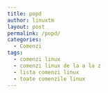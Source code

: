 ```yaml
---
title: popd
author: linuxtm
layout: post
permalink: /popd/
categories:
  - Comenzi
tags:
  - comenzi linux
  - comenzi linux de la a la z
  - lista comenzi linux
  - toate comenzile linux
---
```

